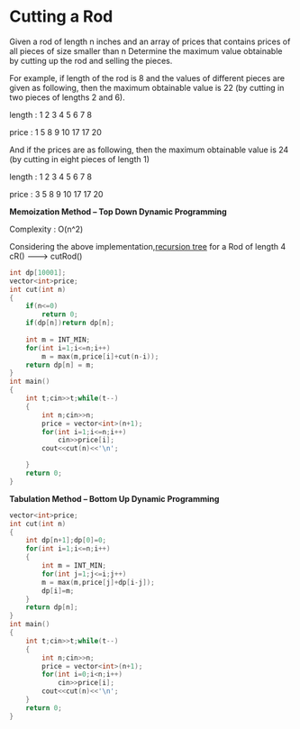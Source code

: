 # Cutting a Rod

Given a rod of length n inches and an array of prices that contains prices of all pieces of size smaller than n
Determine the maximum value obtainable by cutting up the rod and selling the pieces.

For example, if length of the rod is 8 and the values of different pieces are given as following, 
then the maximum obtainable value is 22 (by cutting in two pieces of lengths 2 and 6).
  
length  : 1   2   3   4   5   6   7   8  

price   : 1   5   8   9  10  17  17  20

And if the prices are as following, then the maximum obtainable value is 24 
(by cutting in eight pieces of length 1)
  
length  : 1   2   3   4   5   6   7   8  

price   : 3   5   8   9  10  17  17  20

  
**Memoization Method – Top Down Dynamic Programming**

Complexity : O(n^2)
  
Considering the above implementation,[recursion tree](https://github.com/Khaled-Mahmmoud/MyCompetitiveProgramming/blob/master/img/Dynamic%20Programming/recursion%20tree%20rod.png) for a Rod of length 4
cR() ---> cutRod() 

```cpp
int dp[10001];
vector<int>price;
int cut(int n)
{
    if(n<=0)
        return 0;
    if(dp[n])return dp[n];
  
    int m = INT_MIN;
    for(int i=1;i<=n;i++)
        m = max(m,price[i]+cut(n-i));
    return dp[n] = m;
}
int main()
{
    int t;cin>>t;while(t--)
    {
        int n;cin>>n;
        price = vector<int>(n+1);
        for(int i=1;i<=n;i++)
            cin>>price[i];
        cout<<cut(n)<<'\n';

    }
    return 0;
}
```
**Tabulation Method – Bottom Up Dynamic Programming**
```cpp
vector<int>price;
int cut(int n)
{
    int dp[n+1];dp[0]=0;
    for(int i=1;i<=n;i++)
    {
        int m = INT_MIN;
        for(int j=1;j<=i;j++)
        m = max(m,price[j]+dp[i-j]);
        dp[i]=m;
    }
    return dp[n];
}
int main()
{
    int t;cin>>t;while(t--)
    {
        int n;cin>>n;
        price = vector<int>(n+1);
        for(int i=0;i<n;i++)
            cin>>price[i];
        cout<<cut(n)<<'\n';
    }
    return 0;
}
```
